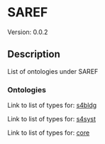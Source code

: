 # SAREF
Version: 0.0.2

## Description 

List of ontologies under SAREF
### Ontologies

Link to list of types for: [s4bldg](https://github.com/smart-data-models/incubated/SAREF//s4bldg/README.md)

Link to list of types for: [s4syst](https://github.com/smart-data-models/incubated/SAREF//s4syst/README.md)

Link to list of types for: [core](https://github.com/smart-data-models/incubated/SAREF//saref/README.md)

